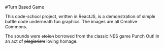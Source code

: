 #Turn Based Game

This code-school project, written in ReactJS, is a
demonstration of simple battle code underneath
fun graphics. The images are all Creative Commons.

The sounds were ~~stolen~~ borrowed from the
classic NES game Punch Out! in an act of
~~plagiarism~~ loving homage.
